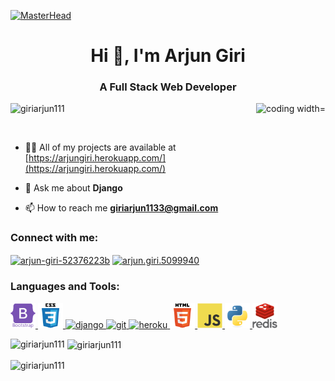 [![MasterHead](https://media-exp1.licdn.com/dms/image/C4D16AQEXLuwgUZl_5g/profile-displaybackgroundimage-shrink_350_1400/0/1653144840796?e=1663200000&v=beta&t=7U5PJMLYJWZQbpi5arbuOUI2tp903mOiAHCXnbHdVtQ)](https://arjungiri.herokuapp.com/)
<h1 align="center">Hi 👋, I'm Arjun Giri</h1>
<h3 align="center">A Full Stack Web Developer</h3>
<img align="right"  src="https://images.squarespace-cdn.com/content/v1/5769fc401b631bab1addb2ab/1541580975837-LGDSGDVK6EI6PD4KK4W5/python-2.gif" alt="coding width="100%" height="300">

<p align="left"> <img src="https://komarev.com/ghpvc/?username=giriarjun111&label=Profile%20views&color=0e75b6&style=flat" alt="giriarjun111" /> </p>

<p align="left"> <a href="https://twitter.com/" target="blank"><img src="https://img.shields.io/twitter/follow/?logo=twitter&style=for-the-badge" alt="" /></a> </p>

- 👨‍💻 All of my projects are available at [https://arjungiri.herokuapp.com/](https://arjungiri.herokuapp.com/)

- 💬 Ask me about **Django**

- 📫 How to reach me **giriarjun1133@gmail.com**

<h3 align="left">Connect with me:</h3>
<p align="left">
<a href="https://linkedin.com/in/arjun-giri-52376223b" target="blank"><img align="center" src="https://raw.githubusercontent.com/rahuldkjain/github-profile-readme-generator/master/src/images/icons/Social/linked-in-alt.svg" alt="arjun-giri-52376223b" height="30" width="40" /></a>
<a href="https://fb.com/arjun.giri.5099940" target="blank"><img align="center" src="https://raw.githubusercontent.com/rahuldkjain/github-profile-readme-generator/master/src/images/icons/Social/facebook.svg" alt="arjun.giri.5099940" height="30" width="40" /></a>
</p>

<h3 align="left">Languages and Tools:</h3>
<p align="left"> <a href="https://getbootstrap.com" target="_blank" rel="noreferrer"> <img src="https://raw.githubusercontent.com/devicons/devicon/master/icons/bootstrap/bootstrap-plain-wordmark.svg" alt="bootstrap" width="40" height="40"/> </a> <a href="https://www.w3schools.com/css/" target="_blank" rel="noreferrer"> <img src="https://raw.githubusercontent.com/devicons/devicon/master/icons/css3/css3-original-wordmark.svg" alt="css3" width="40" height="40"/> </a> <a href="https://www.djangoproject.com/" target="_blank" rel="noreferrer"> <img src="https://cdn.worldvectorlogo.com/logos/django.svg" alt="django" width="40" height="40"/> </a> <a href="https://git-scm.com/" target="_blank" rel="noreferrer"> <img src="https://www.vectorlogo.zone/logos/git-scm/git-scm-icon.svg" alt="git" width="40" height="40"/> </a> <a href="https://heroku.com" target="_blank" rel="noreferrer"> <img src="https://www.vectorlogo.zone/logos/heroku/heroku-icon.svg" alt="heroku" width="40" height="40"/> </a> <a href="https://www.w3.org/html/" target="_blank" rel="noreferrer"> <img src="https://raw.githubusercontent.com/devicons/devicon/master/icons/html5/html5-original-wordmark.svg" alt="html5" width="40" height="40"/> </a> <a href="https://developer.mozilla.org/en-US/docs/Web/JavaScript" target="_blank" rel="noreferrer"> <img src="https://raw.githubusercontent.com/devicons/devicon/master/icons/javascript/javascript-original.svg" alt="javascript" width="40" height="40"/> </a> <a href="https://www.python.org" target="_blank" rel="noreferrer"> <img src="https://raw.githubusercontent.com/devicons/devicon/master/icons/python/python-original.svg" alt="python" width="40" height="40"/> </a> <a href="https://redis.io" target="_blank" rel="noreferrer"> <img src="https://raw.githubusercontent.com/devicons/devicon/master/icons/redis/redis-original-wordmark.svg" alt="redis" width="40" height="40"/> </a> </p>

<p><img align="left" src="https://github-readme-stats.vercel.app/api/top-langs?username=giriarjun111&show_icons=true&locale=en&layout=compact" alt="giriarjun111" /></p>

<p>&nbsp;<img align="center" src="https://github-readme-stats.vercel.app/api?username=giriarjun111&show_icons=true&locale=en" alt="giriarjun111" /></p>

<p><img align="center" src="https://github-readme-streak-stats.herokuapp.com/?user=giriarjun111&" alt="giriarjun111" /></p>

